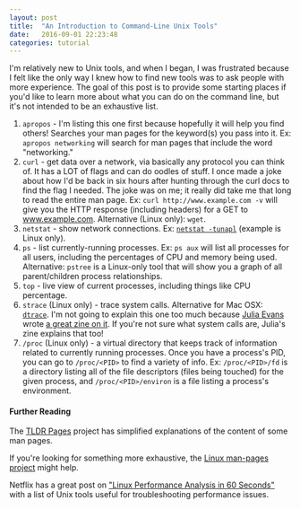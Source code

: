 ```yaml
---
layout: post
title:  "An Introduction to Command-Line Unix Tools"
date:   2016-09-01 22:23:48
categories: tutorial
---
```

I'm relatively new to Unix tools, and when I began, I was frustrated because I felt like the only way I knew how to find new tools was to ask people with more experience. The goal of this post is to provide some starting places if you'd like to learn more about what you can do on the command line, but it's not intended to be an exhaustive list.

1. `apropos` - I'm listing this one first because hopefully it will help you find others! Searches your man pages for the keyword(s) you pass into it. Ex: `apropos networking` will search for man pages that include the word "networking."
2. `curl` - get data over a network, via basically any protocol you can think of. It has a LOT of flags and can do oodles of stuff. I once made a joke about how I'd be back in six hours after hunting through the curl docs to find the flag I needed. The joke was on me; it really did take me that long to read the entire man page. Ex: `curl http://www.example.com -v` will give you the HTTP response (including headers) for a GET to www.example.com. Alternative (Linux only): `wget`.
3. `netstat` - show network connections. Ex: [`netstat -tunapl`](https://writing.natwelch.com/post/581) (example is Linux only).
4. `ps` - list currently-running processes. Ex: `ps aux` will list all processes for all users, including the percentages of CPU and memory being used. Alternative: `pstree` is a Linux-only tool that will show you a graph of all parent/children process relationships.
5. `top` - live view of current processes, including things like CPU percentage.
6. `strace` (Linux only) - trace system calls. Alternative for Mac OSX: [`dtrace`](https://8thlight.com/blog/colin-jones/2015/11/06/dtrace-even-better-than-strace-for-osx.html). I'm not going to explain this one too much because [Julia Evans](http://jvns.ca/) wrote [a great zine on it](http://jvns.ca/strace-zine-unfolded.pdf). If you're not sure what system calls are, Julia's zine explains that too!
7. `/proc` (Linux only) - a virtual directory that keeps track of information related to currently running processes. Once you have a process's PID, you can go to `/proc/<PID>` to find a variety of info. Ex: `/proc/<PID>/fd` is a directory listing all of the file descriptors (files being touched) for the given process, and `/proc/<PID>/environ` is a file listing a process's environment.

#### Further Reading

The [TLDR Pages](http://tldr-pages.github.io/) project has simplified explanations of the content of some man pages.

If you're looking for something more exhaustive, the [Linux man-pages project](https://www.kernel.org/doc/man-pages/) might help.

Netflix has a great post on ["Linux Performance Analysis in 60 Seconds"](http://techblog.netflix.com/2015/11/linux-performance-analysis-in-60s.html) with a list of Unix tools useful for troubleshooting performance issues.
